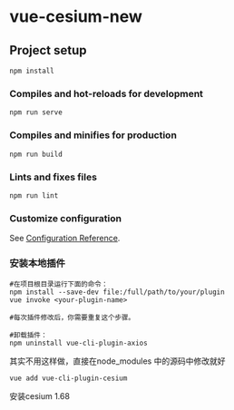 # vue-cesium-new

## Project setup
```
npm install
```

### Compiles and hot-reloads for development
```
npm run serve
```

### Compiles and minifies for production
```
npm run build
```

### Lints and fixes files
```
npm run lint
```

### Customize configuration
See [Configuration Reference](https://cli.vuejs.org/config/).


###  安装本地插件
```shell
#在项目根目录运行下面的命令：
npm install --save-dev file:/full/path/to/your/plugin
vue invoke <your-plugin-name>

#每次插件修改后，你需要重复这个步骤。

#卸载插件：
npm uninstall vue-cli-plugin-axios
```

其实不用这样做，直接在node_modules 中的源码中修改就好
```shell
vue add vue-cli-plugin-cesium
```
安装cesium 1.68

